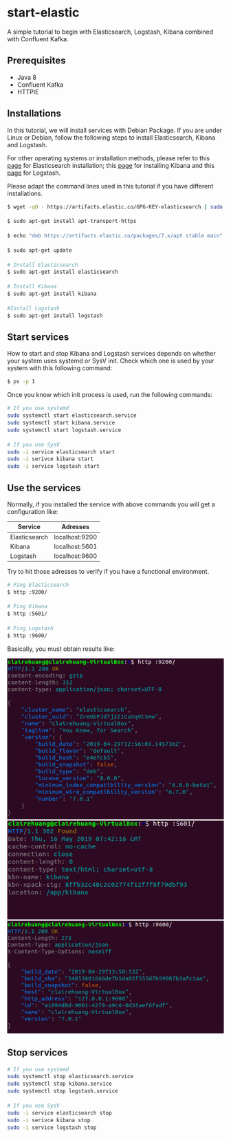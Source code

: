 # start-elastic

A simple tutorial to begin with Elasticsearch, Logstash, Kibana combined with Confluent Kafka.

## Prerequisites

- Java 8
- Confluent Kafka
- HTTPIE

## Installations
In this tutorial, we will install services with Debian Package. If you are under Linux or Debian, follow the following steps to install Elasticsearch, Kibana and Logstash.

For other operating systems or installation methods, please refer to this [page](https://www.elastic.co/guide/en/elasticsearch/reference/current/install-elasticsearch.html) for Elasticsearch installation; this [page](https://www.elastic.co/guide/en/kibana/current/install.html) for installing Kibana and this [page](https://www.elastic.co/guide/en/logstash/current/installing-logstash.html) for Logstash.

Please adapt the command lines used in this tutorial if you have different installations.


```bash
$ wget -qO - https://artifacts.elastic.co/GPG-KEY-elasticsearch | sudo apt-key add -

$ sudo apt-get install apt-transport-https

$ echo "deb https://artifacts.elastic.co/packages/7.x/apt stable main" | sudo tee -a /etc/apt/sources.list.d/elastic-7.x.list

$ sudo apt-get update

# Install Elasticsearch
$ sudo apt-get install elasticsearch

# Install Kibana
$ sudo apt-get install kibana

#Install Logstash
$ sudo apt-get install logstash
```



## Start services

How to start and stop Kibana and Logstash services depends on whether your system uses systemd or SysV init.
Check which one is used by your system with this following command:
```bash
$ ps -p 1
```

Once you know which init process is used, run the following commands:
```bash
# If you use systemd
sudo systemctl start elasticsearch.service
sudo systemctl start kibana.service
sudo systemctl start logstash.service

# If you use SysV
sudo -i service elasticsearch start
sudo -i serivce kibana start
sudo -i service logstash start
```

## Use the services

Normally, if you installed the service with above commands you will get a configuration like:

|Service|Adresses|
|-----------------|-----------------|
|Elasticsearch|localhost:9200|
|Kibana|localhost:5601|
|Logstash|localhost:9600|

Try to hit those adresses to verify if you have a functional environment.
```bash
# Ping Elasticsearch
$ http :9200/

# Ping Kibana
$ http :5601/

# Ping Logstash
$ http :9600/
```

Basically, you must obtain results like:

![Elasticsearch](img/elasticsearch.PNG?=true)
![Kibana](img/kibana.PNG?raw=true)
![Logstash](img/logstash.PNG?raw=true)

## Stop services
```bash
# If you use systemd
sudo systemctl stop elasticsearch.service
sudo systemctl stop kibana.service
sudo systemctl stop logstash.service

# If you use SysV
sudo -i service elasticsearch stop
sudo -i serivce kibana stop
sudo -i service logstash stop
```